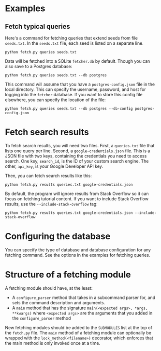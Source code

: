 # Examples

## Fetch typical queries

Here's a command for fetching queries that extend seeds from file `seeds.txt`.
In the `seeds.txt` file, each seed is listed on a separate line.

    python fetch.py queries seeds.txt

Data will be fetched into a SQLite `fetcher.db` by default.
Though you can also save to a Postgres database:

    python fetch.py queries seeds.txt --db postgres 

This command will assume that you have a `postgres-config.json` file in the local directory.
This can specify the username, password, and host for logging into the `fetcher` database.
If you want to store this config file elsewhere, you can specify the location of the file:

    python fetch.py queries seeds.txt --db postgres --db-config postgres-config.json

# Fetch search results

To fetch search results, you will need two files.
First, a `queries.txt` file that lists one query per line.
Second, a `google-credentials.json` file.
This is a JSON file with two keys, containing the credentials you need to access search.
One key, `search_id`, is the ID of your custom search engine.
The other, `api_key`, is your Google Developer API key.

Then, you can fetch search results like this:

    python fetch.py results queries.txt google-credentials.json

By default, the program will ignore results from Stack Overflow so it can focus on fetching tutorial content.
If you want to include Stack Overflow results, use the `--include-stack-overflow` tag:

    python fetch.py results queries.txt google-credentials.json --include-stack-overflow

# Configuring the database

You can specify the type of database and database configuration for any fetching command.
See the options in the examples for fetching queries.

# Structure of a fetching module

A fetching module should have, at the least:
* A `configure_parser` method that takes in a subcommand parser for, and sets the command description and arguments.
* A `main` method that has the signature `main(<expected args>, *args, **kwargs)` where `<expected args>` are the arguments that you added in the `configure_parser` method

New fetching modules should be added to the `SUBMODULES` list at the top of the `fetch.py` file.
The `main` method of a fetching module can optionally be wrapped with the `lock_method(<filename>)` decorator, which enforces that the main method is only invoked once at a time.
